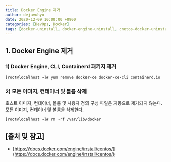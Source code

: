 ```yaml
---
title: Docker Engine 제거
author: dejavuhyo
date: 2020-12-09 10:00:00 +0900
categories: [DevOps, Docker]
tags: [docker-uninstall, docker-engine-uninstall, cnetos-docker-uninstall, centos-docker, docker, docker-제거, 도커-제거, 도커-엔진-제거]
---
```


## 1. Docker Engine 제거

### 1) Docker Engine, CLI, Containerd 패키지 제거

```shell
[root@localhost ~]# yum remove docker-ce docker-ce-cli containerd.io
```

### 2) 모든 이미지, 컨테이너 및 볼륨 삭제
호스트 이미지, 컨테이너, 볼륨 및 사용자 정의 구성 파일은 자동으로 제거되지 않는다. 모든 이미지, 컨테이너 및 볼륨을 삭제한다.

```shell
[root@localhost ~]# rm -rf /var/lib/docker
```

## [출처 및 참고]
* [https://docs.docker.com/engine/install/centos/](https://docs.docker.com/engine/install/centos/)
